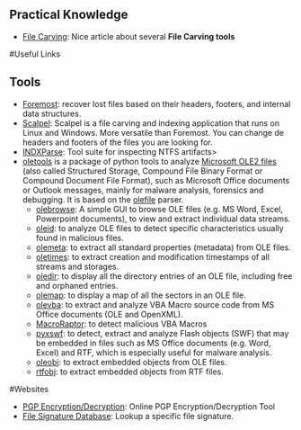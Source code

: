 ## Practical Knowledge
* [File Carving](http://resources.infosecinstitute.com/file-carving/#gref): Nice article about several **File Carving tools** 

#Useful Links
## Tools
* [Foremost](http://tools.kali.org/forensics/foremost): recover lost files based on their headers, footers, and internal data structures.
* [Scalpel](https://github.com/sleuthkit/scalpel): Scalpel is a file carving and indexing application that runs on Linux
and Windows. More versatile than Foremost. You can change de headers and footers of the files you are looking for.
* [INDXParse](https://github.com/williballenthin/INDXParse.git): Tool suite for inspecting NTFS artifacts>
* [oletools](http://www.decalage.info/python/oletools) is a package of python tools to analyze
[Microsoft OLE2 files](http://en.wikipedia.org/wiki/Compound_File_Binary_Format) 
(also called Structured Storage, Compound File Binary Format or Compound Document File Format), 
such as Microsoft Office documents or Outlook messages, mainly for malware analysis, forensics and debugging. 
It is based on the [olefile](http://www.decalage.info/olefile) parser. 
    - [olebrowse](https://github.com/decalage2/oletools/wiki/olebrowse): A simple GUI to browse OLE files (e.g. MS Word, Excel, Powerpoint documents), to
    view and extract individual data streams.
  - [oleid](https://github.com/decalage2/oletools/wiki/oleid): to analyze OLE files to detect specific characteristics usually found in malicious files.
  - [olemeta](https://github.com/decalage2/oletools/wiki/olemeta): to extract all standard properties (metadata) from OLE files.
  - [oletimes](https://github.com/decalage2/oletools/wiki/oletimes): to extract creation and modification timestamps of all streams and storages.
  - [oledir](https://github.com/decalage2/oletools/wiki/oledir): to display all the directory entries of an OLE file, including free and orphaned entries.
  - [olemap](https://github.com/decalage2/oletools/wiki/olemap): to display a map of all the sectors in an OLE file.
  - [olevba](https://github.com/decalage2/oletools/wiki/olevba): to extract and analyze VBA Macro source code from MS Office documents (OLE and OpenXML).
  - [MacroRaptor](https://github.com/decalage2/oletools/wiki/mraptor): to detect malicious VBA Macros
  - [pyxswf](https://github.com/decalage2/oletools/wiki/pyxswf): to detect, extract and analyze Flash objects (SWF) that may
    be embedded in files such as MS Office documents (e.g. Word, Excel) and RTF,
    which is especially useful for malware analysis.
  - [oleobj](https://github.com/decalage2/oletools/wiki/oleobj): to extract embedded objects from OLE files.
  - [rtfobj](https://github.com/decalage2/oletools/wiki/rtfobj): to extract embedded objects from RTF files.


#Websites

* [PGP Encryption/Decryption](https://sela.io/pgp/): Online PGP Encryption/Decryption Tool
* [File Signature Database](https://www.filesignatures.net/index.php?page=search): Lookup a specific file signature.
